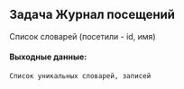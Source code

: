 ## Задача Журнал посещений
Список словарей (посетили - id, имя)
#### Выходные данные:
```
Список уникальных словарей, записей
```
